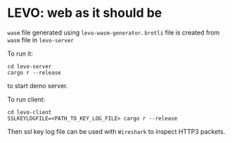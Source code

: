 # LEVO: web as it should be

`wasm` file generated using `levo-wasm-generator`.
`brotli` file is created from `wasm` file in `levo-server`

To run it:

`cd levo-server`  
`cargo r --release`

to start demo server.

To run client:

`cd levo-client`  
`SSLKEYLOGFILE=<PATH_TO_KEY_LOG_FILE> cargo r --release`

Then ssl key log file can be used with `Wireshark` to inspect HTTP3 packets.
